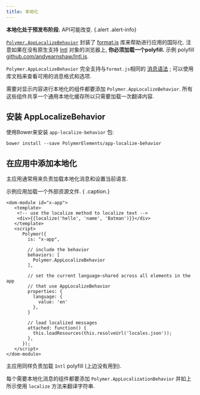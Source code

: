 ```yaml
---
title: 本地化
---
```


<!-- toc -->

**本地化处于预发布阶段.** API可能改变.
{.alert .alert-info}

[`Polymer.AppLocalizeBehavior`](https://elements.polymer-project.org/elements/app-localize-behavior)
封装了 [format.js](http://formatjs.io/) 库来帮助进行应用的国际化.
注意如果在没有原生支持
[Intl](https://developer.mozilla.org/en-US/docs/Web/JavaScript/Reference/Global_Objects/Intl) 对象的浏览器上,
**你必须加载一个polyfill.** 示例 polyfill
[github.com/andyearnshaw/Intl.js](https://github.com/andyearnshaw/Intl.js/).

`Polymer.AppLocalizeBehavior` 完全支持与`format.js`相同的
[消息语法](http://formatjs.io/guides/message-syntax/) ; 可以使用库文档来查看可用的消息格式和选项.

需要对显示内容进行本地化的组件都要添加 `Polymer.AppLocalizeBehavior`.
所有这些组件共享一个通用本地化缓存所以只需要加载一次翻译内容.

## 安装 AppLocalizeBehavior

使用Bower来安装 `app-localize-behavior` 包:

    bower install --save PolymerElements/app-localize-behavior


## 在应用中添加本地化

主应用通常用来负责加载本地化消息和设置当前语言.

示例应用加载一个外部资源文件. { .caption.}

```
<dom-module id="x-app">
   <template>
    <!-- use the localize method to localize text -->
    <div>{{localize('hello', 'name', 'Batman')}}</div>
   </template>
   <script>
      Polymer({
        is: "x-app",

        // include the behavior
        behaviors: [
          Polymer.AppLocalizeBehavior
        ],

        // set the current language—shared across all elements in the app
        // that use AppLocalizeBehavior
        properties: {
          language: {
            value: 'en'
          },
        }

        // load localized messages
        attached: function() {
          this.loadResources(this.resolveUrl('locales.json'));
        },
      });
   </script>
</dom-module>
```

主应用同样负责加载 `Intl` polyfill
(上边没有用到).

每个需要本地化消息的组件都要添加 `Polymer.AppLocalizationBehavior`
并如上所示使用 `localize` 方法来翻译字符串.
